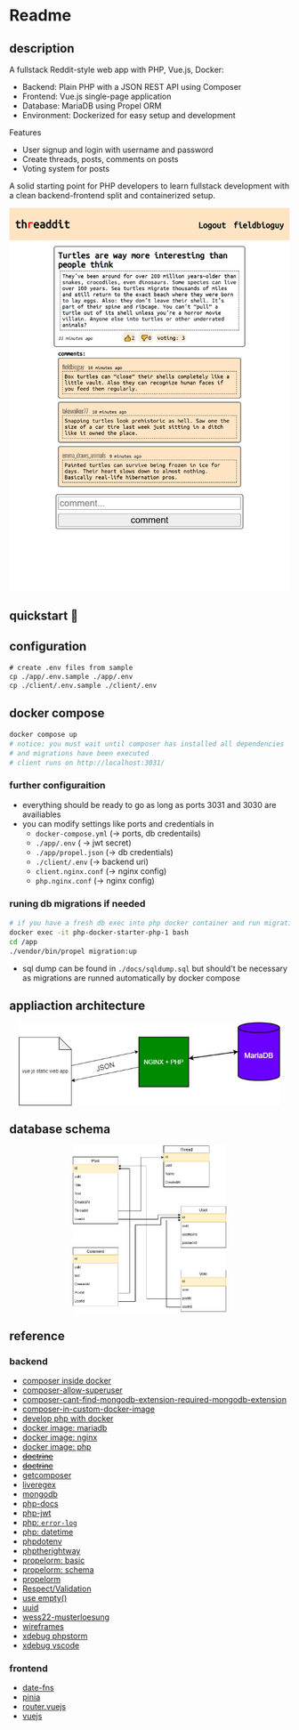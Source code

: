 # Readme

## description
A fullstack Reddit-style web app with PHP, Vue.js, Docker:

- Backend: Plain PHP with a JSON REST API using Composer
- Frontend: Vue.js single-page application
- Database: MariaDB using Propel ORM
- Environment: Dockerized for easy setup and development 
 
Features
- User signup and login with username and password
- Create threads, posts, comments on posts
- Voting system for posts

A solid starting point for PHP developers to learn fullstack development with a clean backend-frontend split and containerized setup.

![screenshot](docs/localhost_3031_.png)

## quickstart 🚀

## configuration

```
# create .env files from sample
cp ./app/.env.sample ./app/.env
cp ./client/.env.sample ./client/.env
```

## docker compose

```sh
docker compose up
# notice: you must wait until composer has installed all dependencies
# and migrations have been executed
# client runs on http://localhost:3031/
```

### further configuraition

- everything should be ready to go as long as ports 3031 and 3030 are availiables
- you can modify settings like ports and credentials in
  - `docker-compose.yml` (&rarr; ports, db credentails)
  - `./app/.env` ( &rarr; jwt secret)
  - `./app/propel.json` (&rarr; db credentials)
  - `./client/.env` (&rarr; backend uri)
  - `client.nginx.conf` (&rarr; nginx config)
  - `php.nginx.conf` (&rarr; nginx config)

### runing db migrations if needed

```sh
# if you have a fresh db exec into php docker container and run migrations
docker exec -it php-docker-starter-php-1 bash
cd /app
./vendor/bin/propel migration:up
```

- sql dump can be found in `./docs/sqldump.sql` but should't be necessary as migrations are runned automatically by docker compose


## appliaction architecture

<div style="display: flex; flex-direction: row; justify-content: center;">
 <img src="./docs/arch-schema.drawio.png" height="150px" style="">
</div>

## database schema

<div style="display: flex; flex-direction: row; justify-content: center;">
 <img src="./docs/db-schema.drawio.png" height="300px" style="">
</div>

## reference

### backend

- [composer inside docker](https://stackoverflow.com/questions/51443557/how-to-install-php-composer-inside-a-docker-container)
- [composer-allow-superuser](https://getcomposer.org/doc/03-cli.md#composer-allow-superuser)
- [composer-cant-find-mongodb-extension-required-mongodb-extension](https://stackoverflow.com/questions/54566245/composer-cant-find-mongodb-extension-required-mongodb-extension)
- [composer-in-custom-docker-image](https://dev.to/jonesrussell/install-composer-in-custom-docker-image-3f71)
- [develop php with docker](https://www.sitepoint.com/docker-php-development-environment/)
- [docker image: mariadb](https://hub.docker.com/_/mariadb)
- [docker image: nginx](https://hub.docker.com/_/nginx)
- [docker image: php](https://hub.docker.com/_/php/?tab=tags)
- ~~[doctrine](https://github.com/doctrine/orm)~~
- ~~[doctrine](https://www.doctrine-project.org/projects/orm.html)~~
- [getcomposer](https://getcomposer.org/download/)
- [liveregex](https://www.phpliveregex.com/)
- [mongodb](https://www.mongodb.com/docs/php-library/current/tutorial/install-php-library/)
- [php-docs](https://www.php.net/manual/en/control-structures.foreach.php)
- [php-jwt](https://github.com/firebase/php-jwt)
- [php: `error-log`](https://www.php.net/manual/en/function.error-log.php)
- [php: datetime](https://www.php.net/manual/en/datetime.gettimestamp.php)
- [phpdotenv](https://github.com/vlucas/phpdotenv)
- [phptherightway](https://phptherightway.com/)
- [propelorm: basic](http://propelorm.org/documentation/03-basic-crud.html)
- [propelorm: schema](http://propelorm.org/documentation/reference/schema.html)
- [propelorm](http://propelorm.org/)
- [Respect/Validation](https://github.com/Respect/Validation)
- [use empty()](https://nehalist.io/better-array-parameter-handling-in-php/)
- [uuid](https://github.com/ramsey/uuid)
- [wess22-musterloesung](https://inf-git.fh-rosenheim.de/b.wick/wess22-musterloesung)
- [wireframes](https://www.figma.com/file/rJgqXhmzwbCIQe8fPSpuv1/we-not-reddit?node-id=0%3A1)
- [xdebug phpstorm](https://www.jetbrains.com/help/phpstorm/configuring-xdebug.html#configuring-xdebug-vagrant)
- [xdebug vscode](https://dev.to/jackmiras/xdebug-in-vscode-with-docker-379l)

### frontend

- [date-fns](https://date-fns.org/)
- [pinia](https://pinia.vuejs.org/getting-started.html#installation)
- [router.vuejs](https://router.vuejs.org/installation.html)
- [vuejs](https://vuejs.org/api/)